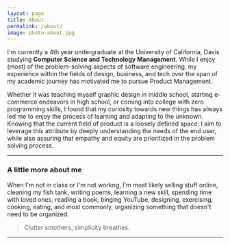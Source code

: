 ```yaml
---
layout: page
title: About
permalink: /about/
image: photo-about.jpg
---
```


I'm currently a 4th year undergraduate at the University of California, Davis studying **Computer Science and Technology Management**. While I enjoy (most) of the problem-solving aspects of software engineering, my experience within the fields of design, business, and tech over the span of my academic journey has motivated me to pursue Product Management. 

Whether it was teaching myself graphic design in middle school, starting e-commerce endeavors in high school, or coming into college with zero programming skills, I found that my curiosity towards new things has always led me to enjoy the process of learning and adapting to the unknown. Knowing that the current field of product is a loosely defined space, I aim to leverage this attribute by deeply understanding the needs of the end user, while also assuring that empathy and equity are prioritized in the problem solving process. 

***

### A little more about me

When I'm not in class or I'm not workng, I'm most likely selling stuff online, cleaning my fish tank, writing poems, learning a new skill, spending time with loved ones, reading a book, binging YouTube, designing, exercising, cooking, eating, and most commonly, organizing something that doesn't need to be organized.

> Clutter smothers, simplicity breathes.
***


